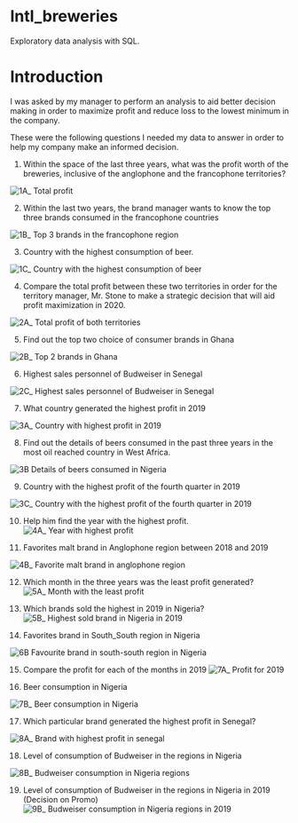# Intl_breweries
Exploratory data analysis with SQL.

# Introduction

I was asked by my manager to perform an analysis to aid better decision making in order to maximize profit and reduce loss to the lowest minimum in the company.


These were the following questions I needed my data to answer in order to help my company make an informed decision.



1.   Within the space of the last three years, what was the profit worth of the breweries, inclusive of the anglophone and the francophone territories? 



![1A_ Total profit](https://user-images.githubusercontent.com/105602704/209448826-f0aa0669-eb6b-4dfa-ace0-fde4f1d99fc7.JPG)



2.   Within the last two years, the brand manager wants to know the top three brands consumed in the francophone countries 


![1B_ Top 3 brands in the francophone region](https://user-images.githubusercontent.com/105602704/209448828-7f9a0824-20b2-4212-a264-a974f2e97fc8.JPG)



3.   Country with the highest consumption of beer.



![1C_ Country with the highest consumption of beer](https://user-images.githubusercontent.com/105602704/209448829-df4b311f-0ce3-45fe-8b28-162e23856e3f.JPG)




4.    Compare the total profit between these two territories in order for the territory manager, Mr. Stone to make a strategic decision that will aid profit maximization in 2020. 

![2A_ Total profit of both territories](https://user-images.githubusercontent.com/105602704/209448830-6a0d545b-1529-4176-b521-c4e9680420a6.JPG)




5.   Find out the top two choice of consumer brands in Ghana 

![2B_ Top 2 brands in Ghana](https://user-images.githubusercontent.com/105602704/209448831-639d5e5b-df40-4dbc-896c-15ea4ea7bb3f.JPG)




6.    Highest sales personnel of Budweiser in Senegal

![2C_ Highest sales personnel of Budweiser in Senegal](https://user-images.githubusercontent.com/105602704/209448832-a5b76014-6e49-44bf-bdcd-5afd05117c4e.JPG)




7.   What country generated the highest profit in 2019 

![3A_ Country with highest profit in 2019](https://user-images.githubusercontent.com/105602704/209448834-23504d1e-cf2c-4e46-b7ab-0323bf73fb6a.JPG)




8.   Find out the details of beers consumed in the past three years in the most oil reached country in West Africa. 

![3B Details of beers consumed in Nigeria](https://user-images.githubusercontent.com/105602704/209448836-edb3a874-b922-4875-b087-df051cdacc4f.JPG)




9.   Country with the highest profit of the fourth quarter in 2019

![3C_ Country with the highest profit of the fourth quarter in 2019](https://user-images.githubusercontent.com/105602704/209448841-820f2c0e-7ee7-44b7-8fea-f97768518f9e.JPG)



10.   Help him find the year with the highest profit.
![4A_ Year with highest profit](https://user-images.githubusercontent.com/105602704/209448842-5fc74aee-f5b2-44ad-b288-08e683df6c01.JPG)




11.    Favorites malt brand in Anglophone region between 2018 and 2019 

![4B_ Favorite malt brand in anglophone region](https://user-images.githubusercontent.com/105602704/209448843-87787987-a3e8-4c65-ad8e-ac1a080e39f2.JPG)




12.   Which month in the three years was the least profit generated? 
![5A_ Month with the least profit](https://user-images.githubusercontent.com/105602704/209448844-e2e0ef24-ff99-4c33-b966-00b73c0d7a9b.JPG)




13.   Which brands sold the highest in 2019 in Nigeria? 
![5B_ Highest sold brand in Nigeria in 2019](https://user-images.githubusercontent.com/105602704/209448846-ba50ee5f-24f7-4523-80c4-61a8d78c4d4b.JPG)




14.   Favorites brand in South_South region in Nigeria 

![6B Favourite brand in south-south region in Nigeria](https://user-images.githubusercontent.com/105602704/209448881-50a4dc32-e14e-446d-92c2-5af1155dae9b.JPG)




15.   Compare the profit for each of the months in 2019 
![7A_ Profit for 2019](https://user-images.githubusercontent.com/105602704/209448900-1cf6f683-d4a9-4b08-946f-9bbd180b5d6f.JPG)




16.   Beer consumption in Nigeria 

![7B_ Beer consumption in Nigeria](https://user-images.githubusercontent.com/105602704/209448903-36e7a6b0-59c9-4b6f-854a-2a81b9e4c276.JPG)




17.   Which particular brand generated the highest profit in Senegal?

![8A_ Brand with highest profit in senegal](https://user-images.githubusercontent.com/105602704/209448913-2946a955-5f9b-4ff1-a0b7-2c276a3f7e82.JPG)




18.   Level of consumption of Budweiser in the regions in Nigeria 

![8B_ Budweiser consumption in Nigeria regions](https://user-images.githubusercontent.com/105602704/209448916-3e584023-ade4-423c-8666-e2e208ae4638.JPG)




19.   Level of consumption of Budweiser in the regions in Nigeria in 2019 (Decision on Promo)
![9B_ Budweiser consumption in Nigeria regions in 2019](https://user-images.githubusercontent.com/105602704/209448917-5dd7d9a1-65da-4629-b12a-de8e8a61613b.JPG)

